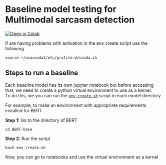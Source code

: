 # Baseline model testing for Multimodal sarcasm detection

[![Open in Colab](https://colab.research.google.com/assets/colab-badge.svg)](https://colab.research.google.com/drive/1JB0PGpVSGfdgfGLbn6xkbxwevyjTtjiX)

If are having problems with activation in the env create script use the following
``` 
source ~/anaconda3/etc/profile.d/conda.sh
```

## Steps to run a baseline

Each baseline model has its own jupyter notebook but before accessing that, we need to create a python virtual environment to use as a kernel.  
To do this, we you can run the [`env_create.sh`](BERT-base/env_create.sh) script in each model directory

For example, to make an environment with appropriate requirements installed for BERT

**Step 1:** Go to the directory of BERT
```
cd BERT-base
```

**Step 2:** Run the script
```
bash env_create.sh
```

Now, you can go to notebooks and use the virtual environment as a kernel
